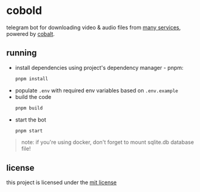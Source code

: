 # cobold

telegram bot for downloading video & audio files from 
[many services](https://github.com/imputnet/cobalt#supported-services), 
powered by [cobalt](https://github.com/imputnet/cobalt).

## running

- install dependencies using project's dependency manager - pnpm:
  ```bash
  pnpm install
  ```
- populate `.env` with required env variables based on `.env.example`
- build the code
  ```bash
  pnpm build
  ```
- start the bot
  ```bash
  pnpm start
  ```
  
> note: if you're using docker, don't forget to mount sqlite.db database file! 
  
## license

this project is licensed under the [mit license](LICENSE)
